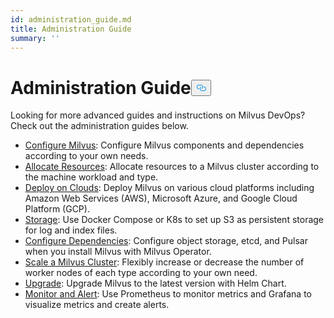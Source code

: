 ```yaml
---
id: administration_guide.md
title: Administration Guide
summary: ''
---
```

<h1 id="Administration-Guide" class="common-anchor-header">Administration Guide<button data-href="#Administration-Guide" class="anchor-icon" translate="no">
      <svg translate="no"
        aria-hidden="true"
        focusable="false"
        height="20"
        version="1.1"
        viewBox="0 0 16 16"
        width="16"
      >
        <path
          fill="#0092E4"
          fill-rule="evenodd"
          d="M4 9h1v1H4c-1.5 0-3-1.69-3-3.5S2.55 3 4 3h4c1.45 0 3 1.69 3 3.5 0 1.41-.91 2.72-2 3.25V8.59c.58-.45 1-1.27 1-2.09C10 5.22 8.98 4 8 4H4c-.98 0-2 1.22-2 2.5S3 9 4 9zm9-3h-1v1h1c1 0 2 1.22 2 2.5S13.98 12 13 12H9c-.98 0-2-1.22-2-2.5 0-.83.42-1.64 1-2.09V6.25c-1.09.53-2 1.84-2 3.25C6 11.31 7.55 13 9 13h4c1.45 0 3-1.69 3-3.5S14.5 6 13 6z"
        ></path>
      </svg>
    </button></h1><p>Looking for more advanced guides and instructions on Milvus DevOps? Check out the administration guides below.</p>
<ul>
<li><a href="/docs/de/configure-docker.md">Configure Milvus</a>: Configure Milvus components and dependencies according to your own needs.</li>
<li><a href="/docs/de/allocate.md">Allocate Resources</a>: Allocate resources to a Milvus cluster according to the machine workload and type.</li>
<li><a href="/docs/de/deploy_on_clouds.md">Deploy on Clouds</a>: Deploy Milvus on various cloud platforms including Amazon Web Services (AWS), Microsoft Azure, and Google Cloud Platform (GCP).</li>
<li><a href="/docs/de/deploy_s3.md">Storage</a>: Use Docker Compose or K8s to set up S3 as persistent storage for log and index files.</li>
<li><a href="/docs/de/operator.md">Configure Dependencies</a>: Configure object storage, etcd, and Pulsar when you install Milvus with Milvus Operator.</li>
<li><a href="/docs/de/scaleout.md">Scale a Milvus Cluster</a>:  Flexibly increase or decrease the number of worker nodes of each type according to your own need.</li>
<li><a href="/docs/de/upgrade.md">Upgrade</a>: Upgrade Milvus to the latest version with Helm Chart.</li>
<li><a href="/docs/de/monitor_and_alert.md">Monitor and Alert</a>: Use Prometheus to monitor metrics and Grafana to visualize metrics and create alerts.</li>
</ul>
